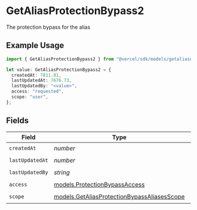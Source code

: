 # GetAliasProtectionBypass2

The protection bypass for the alias

## Example Usage

```typescript
import { GetAliasProtectionBypass2 } from "@vercel/sdk/models/getaliasop.js";

let value: GetAliasProtectionBypass2 = {
  createdAt: 7811.81,
  lastUpdatedAt: 7676.73,
  lastUpdatedBy: "<value>",
  access: "requested",
  scope: "user",
};
```

## Fields

| Field                                                                                            | Type                                                                                             | Required                                                                                         | Description                                                                                      |
| ------------------------------------------------------------------------------------------------ | ------------------------------------------------------------------------------------------------ | ------------------------------------------------------------------------------------------------ | ------------------------------------------------------------------------------------------------ |
| `createdAt`                                                                                      | *number*                                                                                         | :heavy_check_mark:                                                                               | N/A                                                                                              |
| `lastUpdatedAt`                                                                                  | *number*                                                                                         | :heavy_check_mark:                                                                               | N/A                                                                                              |
| `lastUpdatedBy`                                                                                  | *string*                                                                                         | :heavy_check_mark:                                                                               | N/A                                                                                              |
| `access`                                                                                         | [models.ProtectionBypassAccess](../models/protectionbypassaccess.md)                             | :heavy_check_mark:                                                                               | N/A                                                                                              |
| `scope`                                                                                          | [models.GetAliasProtectionBypassAliasesScope](../models/getaliasprotectionbypassaliasesscope.md) | :heavy_check_mark:                                                                               | N/A                                                                                              |